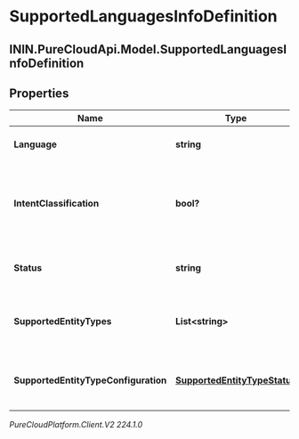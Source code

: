 # SupportedLanguagesInfoDefinition

## ININ.PureCloudApi.Model.SupportedLanguagesInfoDefinition

## Properties

|Name | Type | Description | Notes|
|------------ | ------------- | ------------- | -------------|
| **Language** | **string** | The given supported Language | [optional] |
| **IntentClassification** | **bool?** | The boolean status of if intent classification is supported in this language | [optional] |
| **Status** | **string** | The language release status | [optional] |
| **SupportedEntityTypes** | **List&lt;string&gt;** | The supported entity types for this language | [optional] |
| **SupportedEntityTypeConfiguration** | [**SupportedEntityTypeStatus**](SupportedEntityTypeStatus) | The configuration for the supported entity types | [optional] |



_PureCloudPlatform.Client.V2 224.1.0_
